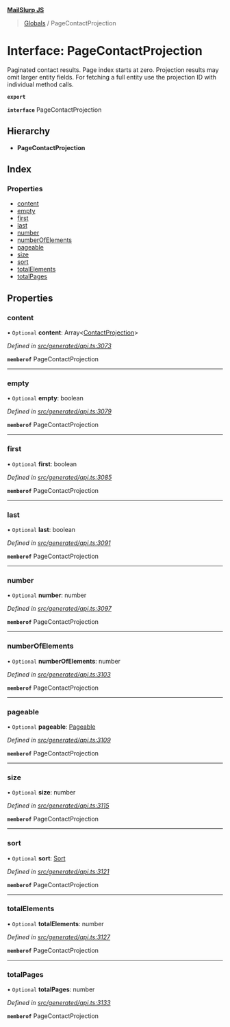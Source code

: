 **[MailSlurp JS](../README.md)**

> [Globals](../README.md) / PageContactProjection

# Interface: PageContactProjection

Paginated contact results. Page index starts at zero. Projection results may omit larger entity fields. For fetching a full entity use the projection ID with individual method calls.

**`export`** 

**`interface`** PageContactProjection

## Hierarchy

* **PageContactProjection**

## Index

### Properties

* [content](pagecontactprojection.md#content)
* [empty](pagecontactprojection.md#empty)
* [first](pagecontactprojection.md#first)
* [last](pagecontactprojection.md#last)
* [number](pagecontactprojection.md#number)
* [numberOfElements](pagecontactprojection.md#numberofelements)
* [pageable](pagecontactprojection.md#pageable)
* [size](pagecontactprojection.md#size)
* [sort](pagecontactprojection.md#sort)
* [totalElements](pagecontactprojection.md#totalelements)
* [totalPages](pagecontactprojection.md#totalpages)

## Properties

### content

• `Optional` **content**: Array\<[ContactProjection](contactprojection.md)>

*Defined in [src/generated/api.ts:3073](https://github.com/mailslurp/mailslurp-client/blob/e4d4355/src/generated/api.ts#L3073)*

**`memberof`** PageContactProjection

___

### empty

• `Optional` **empty**: boolean

*Defined in [src/generated/api.ts:3079](https://github.com/mailslurp/mailslurp-client/blob/e4d4355/src/generated/api.ts#L3079)*

**`memberof`** PageContactProjection

___

### first

• `Optional` **first**: boolean

*Defined in [src/generated/api.ts:3085](https://github.com/mailslurp/mailslurp-client/blob/e4d4355/src/generated/api.ts#L3085)*

**`memberof`** PageContactProjection

___

### last

• `Optional` **last**: boolean

*Defined in [src/generated/api.ts:3091](https://github.com/mailslurp/mailslurp-client/blob/e4d4355/src/generated/api.ts#L3091)*

**`memberof`** PageContactProjection

___

### number

• `Optional` **number**: number

*Defined in [src/generated/api.ts:3097](https://github.com/mailslurp/mailslurp-client/blob/e4d4355/src/generated/api.ts#L3097)*

**`memberof`** PageContactProjection

___

### numberOfElements

• `Optional` **numberOfElements**: number

*Defined in [src/generated/api.ts:3103](https://github.com/mailslurp/mailslurp-client/blob/e4d4355/src/generated/api.ts#L3103)*

**`memberof`** PageContactProjection

___

### pageable

• `Optional` **pageable**: [Pageable](pageable.md)

*Defined in [src/generated/api.ts:3109](https://github.com/mailslurp/mailslurp-client/blob/e4d4355/src/generated/api.ts#L3109)*

**`memberof`** PageContactProjection

___

### size

• `Optional` **size**: number

*Defined in [src/generated/api.ts:3115](https://github.com/mailslurp/mailslurp-client/blob/e4d4355/src/generated/api.ts#L3115)*

**`memberof`** PageContactProjection

___

### sort

• `Optional` **sort**: [Sort](sort.md)

*Defined in [src/generated/api.ts:3121](https://github.com/mailslurp/mailslurp-client/blob/e4d4355/src/generated/api.ts#L3121)*

**`memberof`** PageContactProjection

___

### totalElements

• `Optional` **totalElements**: number

*Defined in [src/generated/api.ts:3127](https://github.com/mailslurp/mailslurp-client/blob/e4d4355/src/generated/api.ts#L3127)*

**`memberof`** PageContactProjection

___

### totalPages

• `Optional` **totalPages**: number

*Defined in [src/generated/api.ts:3133](https://github.com/mailslurp/mailslurp-client/blob/e4d4355/src/generated/api.ts#L3133)*

**`memberof`** PageContactProjection
